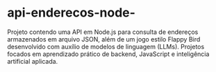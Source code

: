 # api-enderecos-node-
Projeto contendo uma API em Node.js para consulta de endereços armazenados em arquivo JSON, além de um jogo estilo Flappy Bird desenvolvido com auxílio de modelos de linguagem (LLMs). Projetos focados em aprendizado prático de backend, JavaScript e inteligência artificial aplicada.
